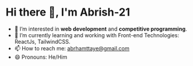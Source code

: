 # Hi there 👋, I'm Abrish-21

- 👀 I’m interested in **web development** and **competitive programming**.
- 🌱 I’m currently learning and working with Front-end Technologies: ReactJs, TailwindCSS.
- 📫 How to reach me: [abrhamttaye@gmail.com](mailto:abrhamttaye@gmail.com)
- 😄 Pronouns: He/Him
<!---
Abrish-21/Abrish-21 is a ✨ special ✨ repository because its `README.md` (this file) appears on your GitHub profile.
You can click the Preview link to take a look at your changes.
--->
